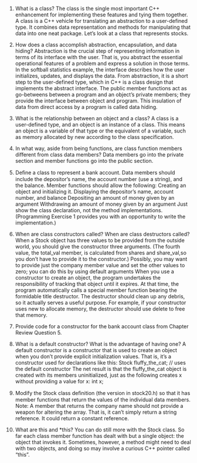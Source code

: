 1. What is a class?
  The class is the single most important C++ enhancement for implementing these features and tying them together.
  A class is a C++ vehicle for translating an abstraction to a user-defined type. It combines data representation and methods for manipulating that data into one neat package. Let’s look at a class that represents stocks.
  
2. How does a class accomplish abstraction, encapsulation, and data hiding?
  Abstraction is the crucial step of representing information in terms of its interface with the user. That is, you abstract the essential operational features of a problem and express a solution in those terms. In the softball statistics example, the interface describes how the user initializes, updates, and displays the data. From abstraction, it is a short step to the user-defined type, which in C++ is a class design that implements the abstract interface.
  The public member functions act as go-betweens between a program and an object’s private members; they provide the interface between object and program. This insulation of data from direct access by a program is called data hiding.
  
3. What is the relationship between an object and a class?
  A class is a user-defined type, and an object is an instance of a class. This means an object is a variable of that type or the equivalent of a variable, such as memory allocated by new according to the class specification.
  
4. In what way, aside from being functions, are class function members different from class data members?
  Data members go into the private section and member functions go into the public section.
  
5. Deﬁne a class to represent a bank account. Data members should include the depositor’s name, the account number (use a string), and the balance.
Member functions should allow the following:
  Creating an object and initializing it.
  Displaying the depositor’s name, account number, and balance
  Depositing an amount of money given by an argument
  Withdrawing an amount of money given by an argument
Just show the class declaration, not the method implementations.
(Programming Exercise 1 provides you with an opportunity to write the implementation.)

6. When are class constructors called? When are class destructors called?
  When a Stock object has three values to be provided from the outside world, you should give the constructor three arguments. (The fourth value, the total_val member, is calculated from shares and share_val,so you don’t have to provide it to the constructor.) Possibly, you may want to provide just the company member value and set the other values to zero; you can do this by using default arguments
  When you use a constructor to create an object, the program undertakes the responsibility of tracking that object until it expires. At that time, the program automatically calls a special member function bearing the formidable title destructor. The destructor should clean up any debris, so it actually serves a useful purpose. For example, if your constructor uses new to allocate memory, the destructor should use delete to free that memory.
  
7. Provide code for a constructor for the bank account class from Chapter Review Question 5.

8. What is a default constructor? What is the advantage of having one?
  A default constructor is a constructor that is used to create an object when you don’t provide explicit initialization values. 
  That is, it’s a constructor used for declarations like this:
    Stock fluffy_the_cat;  // uses the default constructor
  The net result is that the fluffy_the_cat object is created with its members uninitialized, just as the following creates x without providing a value for x:
int x;

9. Modify the Stock class deﬁnition (the version in stock20.h) so that it has member functions that return the values of the individual data members. Note: A member that returns the company name should not provide a weapon for altering the array.
That is, it can’t simply return a string reference. It could return a constant reference.

10. What are this and *this?
  You can do still more with the Stock class. So far each class member function has dealt with but a single object: the object that invokes it. Sometimes, however, a method might need to deal with two objects, and doing so may involve a curious C++ pointer called “this”.
